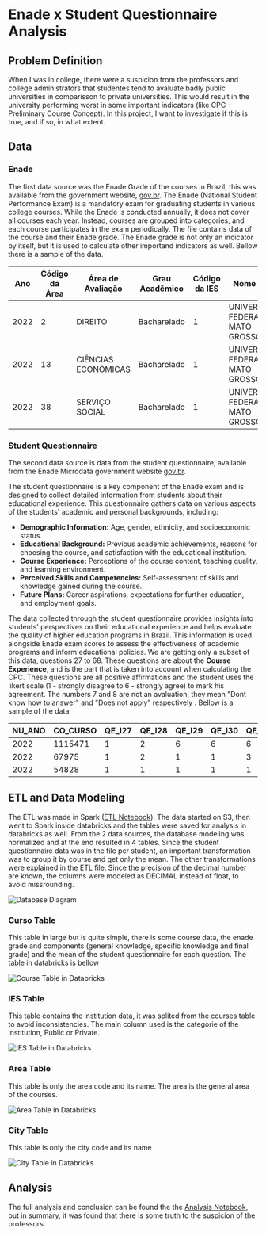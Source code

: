 # Enade x Student Questionnaire Analysis

## Problem Definition

When I was in college, there were a suspicion from the professors and college administrators that studentes tend to avaluate badly public universities in comparisson to private universities. This would result in the university performing worst in some important indicators (like CPC - Preliminary Course Concept). In this project, I want to investigate if this is true, and if so, in what extent.

## Data

### Enade

The first data source was the Enade Grade of the courses in Brazil, this was available from the government website, [gov.br](https://www.gov.br/inep/pt-br/acesso-a-informacao/dados-abertos/indicadores-educacionais/indicadores-de-qualidade-da-educacao-superior).  The Enade (National Student Performance Exam) is a mandatory exam for graduating students in various college courses. While the Enade is conducted annually, it does not cover all courses each year. Instead, courses are grouped into categories, and each course participates in the exam periodically. The file contains data of the course and their Enade grade. The Enade grade is not only an indicator by itself, but it is used to calculate other importand indicators as well. Bellow there is a sample of the data.

| Ano  | Código da Área | Área de Avaliação   | Grau Acadêmico | Código da IES | Nome da IES                         | Sigla da IES | Organização Acadêmica | Categoria Administrativa | Código do Curso | Modalidade de Ensino | Código do Município | Município do Curso | Sigla da UF | Nº de Concluintes Inscritos | Nº de Concluintes Participantes | Nota Bruta - FG | Nota Padronizada - FG | Nota Bruta - CE | Nota Padronizada - CE | Conceito Enade (Contínuo) | Conceito Enade (Faixa) | Observação |
| ---- | -------------- | ------------------- | -------------- | ------------- | ----------------------------------- | ------------ | --------------------- | ------------------------ | --------------- | -------------------- | ------------------- | ------------------ | ----------- | --------------------------- | ------------------------------- | --------------- | --------------------- | --------------- | --------------------- | ------------------------- | ---------------------- | ---------- |
| 2022 | 2              | DIREITO             | Bacharelado    | 1             | UNIVERSIDADE FEDERAL DE MATO GROSSO | UFMT         | Universidade          | Pública Federal          | 1               | Educação Presencial  | 5103403             | Cuiabá             | MT          | 91                          | 46                              | 76,33           | 4,686                 | 59,004          | 4,823                 | 4,788                     | 5                      |            |
| 2022 | 13             | CIÊNCIAS ECONÔMICAS | Bacharelado    | 1             | UNIVERSIDADE FEDERAL DE MATO GROSSO | UFMT         | Universidade          | Pública Federal          | 2               | Educação Presencial  | 5103403             | Cuiabá             | MT          | 36                          | 29                              | 60,872          | 2,282                 | 31,11           | 1,603                 | 1,772                     | 2                      |            |
| 2022 | 38             | SERVIÇO SOCIAL      | Bacharelado    | 1             | UNIVERSIDADE FEDERAL DE MATO GROSSO | UFMT         | Universidade          | Pública Federal          | 7               | Educação Presencial  | 5103403             | Cuiabá             | MT          | 57                          | 46                              | 59,419          | 3,163                 | 55,754          | 3,508                 | 3,421                     | 4                      |            |


### Student Questionnaire

The second data source is data from the student questionnaire, available from the Enade Microdata government website [gov.br](https://www.gov.br/inep/pt-br/acesso-a-informacao/dados-abertos/microdados/enade).

The student questionnaire is a key component of the Enade exam and is designed to collect detailed information from students about their educational experience. This questionnaire gathers data on various aspects of the students' academic and personal backgrounds, including:

- **Demographic Information:** Age, gender, ethnicity, and socioeconomic status.
- **Educational Background:** Previous academic achievements, reasons for choosing the course, and satisfaction with the educational institution.
- **Course Experience:** Perceptions of the course content, teaching quality, and learning environment.
- **Perceived Skills and Competencies:** Self-assessment of skills and knowledge gained during the course.
- **Future Plans:** Career aspirations, expectations for further education, and employment goals.

The data collected through the student questionnaire provides insights into students' perspectives on their educational experience and helps evaluate the quality of higher education programs in Brazil. This information is used alongside Enade exam scores to assess the effectiveness of academic programs and inform educational policies. We are getting only a subset of this data, questions 27 to 68. These questions are about the **Course Experience**, and is the part that is taken into account when calculating the CPC. These questions are all positive affirmations and the student uses the likert scale (1 - strongly disagree to 6 - strongly agree) to mark his agreement. The numbers 7 and 8 are not an avaluation, they mean "Dont know how to answer" and "Does not apply" respectively . Bellow is a sample of the data

| NU_ANO | CO_CURSO | QE_I27 | QE_I28 | QE_I29 | QE_I30 | QE_I31 | QE_I32 | QE_I33 | QE_I34 | QE_I35 | QE_I36 | QE_I37 | QE_I38 | QE_I39 | QE_I40 | QE_I41 | QE_I42 | QE_I43 | QE_I44 | QE_I45 | QE_I46 | QE_I47 | QE_I48 | QE_I49 | QE_I50 | QE_I51 | QE_I52 | QE_I53 | QE_I54 | QE_I55 | QE_I56 | QE_I57 | QE_I58 | QE_I59 | QE_I60 | QE_I61 | QE_I62 | QE_I63 | QE_I64 | QE_I65 | QE_I66 | QE_I67 | QE_I68 |
| ------ | -------- | ------ | ------ | ------ | ------ | ------ | ------ | ------ | ------ | ------ | ------ | ------ | ------ | ------ | ------ | ------ | ------ | ------ | ------ | ------ | ------ | ------ | ------ | ------ | ------ | ------ | ------ | ------ | ------ | ------ | ------ | ------ | ------ | ------ | ------ | ------ | ------ | ------ | ------ | ------ | ------ | ------ | ------ |
| 2022   | 1115471  | 1      | 2      | 6      | 6      | 6      | 2      | 6      | 6      | 6      | 6      | 6      | 6      | 6      | 5      | 3      | 6      | 5      | 5      | 5      | 8      | 2      | 2      | 6      | 1      | 2      | 4      | 7      | 6      | 6      | 6      | 6      | 6      | 6      | 7      | 6      | 6      | 6      | 6      | 6      | 7      | 7      | 6      |
| 2022   | 67975    | 1      | 2      | 1      | 1      | 3      | 2      | 3      | 2      | 2      | 2      | 2      | 2      | 2      | 1      | 2      | 2      | 4      | 3      | 3      | 2      | 1      | 1      | 2      | 2      | 2      | 1      | 1      | 1      | 2      | 1      | 3      | 2      | 1      | 1      | 1      | 1      | 1      | 2      | 3      | 2      | 4      | 1      |
| 2022   | 54828    | 1      | 1      | 1      | 1      | 1      | 1      | 1      | 1      | 1      | 1      | 1      | 1      | 1      | 1      | 1      | 1      | 1      | 1      | 1      | 1      | 1      | 1      | 1      | 1      | 1      | 1      | 1      | 1      | 1      | 1      | 1      | 1      | 1      | 1      | 1      | 1      | 1      | 1      | 1      | 1      | 1      | 1      |


## ETL and Data Modeling

The ETL was made in Spark ([ETL Notebook](/src/ETL.ipynb)). The data started on S3, then went to Spark inside databricks and the tables were saved for analysis in databricks as well. From the 2 data sources, the database modeling was normalized and at the end resulted in 4 tables. Since the student questionnaire data was in the file per student, an important transformation was to group it by course and get only the mean. The other transformations were explained in the ETL file. Since the precision of the decimal number are known, the columns were modeled as DECIMAL instead of float, to avoid missrounding.

![Database Diagram](/modeling/model.png)

### Curso Table

This table in large but is quite simple, there is some course data, the enade grade and components (general knowledge, specific knowledge and final grade) and the mean of the student questionnaire for each question. The table in databricks is bellow

![Course Table in Databricks](/img/curso_databricks.png)

### IES Table

This table contains the institution data, it was splited from the courses table to avoid inconsistencies. The main column used is the categorie of the institution, Public or Private. 

![IES Table in Databricks](/img/ies_databricks.png)


### Area Table

This table is only the area code and its name. The area is the general area of the courses.

![Area Table in Databricks](/img/area_databricks.png)

### City Table

This table is only the city code and its name

![City Table in Databricks](/img/municipio_databricks.png)


## Analysis

The full analysis and conclusion can be found the the [Analysis Notebook](/src/analysis.ipynb), but in summary, it was found that there is some truth to the suspicion of the professors.
